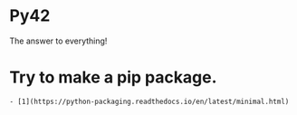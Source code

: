 # Py42

The answer to everything!

# Try to make a pip package. 
    - [1](https://python-packaging.readthedocs.io/en/latest/minimal.html)



